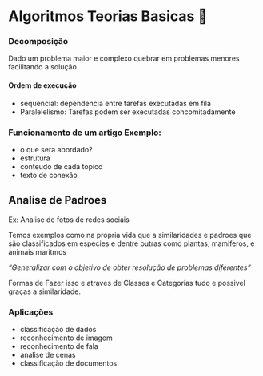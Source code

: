 # Algoritmos Teorias Basicas :book:





### Decomposição

Dado um problema maior e complexo quebrar em problemas menores facilitando
a solução

####  Ordem de execução

- sequencial: dependencia entre tarefas executadas em fila
- Paralelelismo: Tarefas podem ser executadas concomitadamente

### Funcionamento de um artigo Exemplo:

- o que sera abordado?
- estrutura
- conteudo de cada topico
- texto de conexão

## Analise de Padroes

Ex: Analise de fotos de redes sociais

Temos exemplos como na propria vida que a similaridades e padroes que são classificados em especies e dentre outras como plantas, mamiferos, e animais maritmos

*“Generalizar com o objetivo de obter resolução de problemas diferentes”*

Formas de Fazer isso e atraves de Classes e Categorias tudo e possivel graças a similaridade.

### Aplicações

- classificação de dados
- reconhecimento de imagem
- reconhecimento de fala
- analise de cenas
- classificação de documentos 











